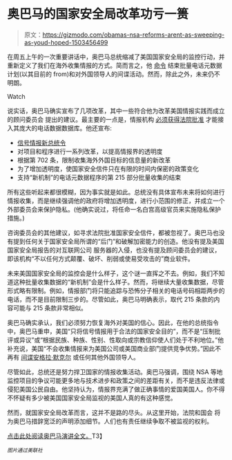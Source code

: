 # 奥巴马的国家安全局改革功亏一篑

> 原文：<https://gizmodo.com/obamas-nsa-reforms-arent-as-sweeping-as-youd-hoped-1503456499>

在周五上午的一次重要讲话中，奥巴马总统缩减了美国国家安全局的监控行动，并重新定义了我们在海外收集情报的方式。简而言之，他 [命令](http://www.reuters.com/article/2014/01/17/us-usa-security-obama-idUSBREA0G0JI20140117) 结束批量电话元数据计划(以其目前的 from)和对外国领导人的间谍活动。然而，除此之外，未来仍不明朗。

Watch

说实话，奥巴马确实宣布了几项改革，其中一些符合他为改革美国情报实践而成立的顾问委员会 提出的建议。最主要的一点是，情报机构 [必须获得法院批准](http://www.nytimes.com/2014/01/18/us/politics/obama-to-balance-privacy-and-security-concerns-in-speech-on-surveillance-aides-say.html?hp&_r=0) 才能接入其庞大的电话数据数据库。他还宣布:

*   [信号情报新总统令](http://cdn1.sbnation.com/assets/3876095/presidentialsurveillancedirective.pdf)
*   对项目和程序进行一系列改革，以提高情报界的透明度
*   根据第 702 条，限制收集海外外国目标的信息量的新改革
*   为了增加透明度，使国家安全信件只在有限的时间内保密的政策变化
*   支持“新机制”的电话元数据程序的第 215 部分批量收集的结束

所有这些听起来都很模糊，因为事实就是如此。总统没有具体宣布未来将如何进行情报收集，而是继续强调他的政府将增加透明度，进行小范围的修正，并成立一个外部委员会来保护隐私。(他确实说过，将任命一名白宫高级官员来实施隐私保护措施。)

咨询委员会的其他建议，如寻求法院批准国家安全信件，都被忽视了。奥巴马也没有提到任何关于国家安全局所谓的“后门”和破解加密能力的创造。他没有提及美国国家安全局报告的对互联网公司 服务器的入侵，也没有提及顾问委员会的建议，即该机构“不以任何方式颠覆、破坏、削弱或使易受攻击的”商业软件。

未来美国国家安全局的监控会是什么样子，这个谜一直挥之不去。例如，我们不知道这种批量收集数据的“新机制”会是什么样子。然而，将继续大量收集数据，尽管形式略有限制。例如，情报部门将只能追踪与恐怖分子相关的电话号码相距两步的电话，而不是目前限制三步的。尽管如此，奥巴马明确表示，取代 215 条款的内容可能与 215 条款非常相似。

奥巴马确实承认，我们必须努力恢复海外对美国的信心。因此，在他的总统指令中，奥巴马重申，美国“只将信号情报用于合法的国家安全目的”，而不是“压制批评或异议”或“根据民族、种族、性别、性取向或宗教信仰使人们处于不利地位。”他补充说，美国“不会收集情报来为美国公司或美国商业部门提供竞争优势。”因此不再有 [间谍安格拉·默克尔](http://j.mp/17MkWMo) 或任何其他外国领导人。

尽管如此，总统还是努力捍卫国家的情报收集活动。奥巴马强调，围绕 NSA 等地监控项目的争议可能更多地与技术进步和政策之间的差距有关，而不是违反法律或侵犯美国公民自由。他坚持认为，情报界充满了做正确事情的爱国美国人。你不得不怀疑有多少被美国国家安全局监视的美国人真的有这种感觉。

然而，就国家安全局改革而言，这并不是路的尽头。从这里开始，法院和国会 将为奥巴马措辞宽泛的声明添加细节。人们也有责任继续争取不被监视的权利。

[点击此处阅读奥巴马演讲全文。](http://www.washingtonpost.com/politics/full-text-of-president-obamas-jan-17-speech-on-nsa-reforms/2014/01/17/fa33590a-7f8c-11e3-9556-4a4bf7bcbd84_story.html)T3】

<small>*图片通过美联社*</small>